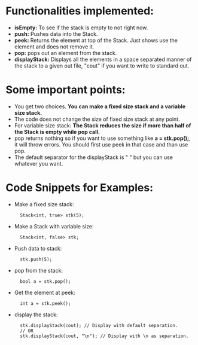 # Functionalities implemented:
* <b>isEmpty:</b> To see if the stack is empty to not right now.
* <b>push:</b> Pushes data into the Stack. 
* <b>peek:</b> Returns the element at top of the Stack. Just shows use the element and does not remove it.
* <b>pop:</b> pops out an element from the stack. 
* <b>displayStack:</b> Displays all the elements in a space separated manner of the stack to a given out file, "cout" if you want to write to standard out. 

# Some important points:
* You get two choices. <b>You can make a fixed size stack and a variable size stack. </b> 
* The code does not change the size of fixed size stack at any point.
* For variable size stack: <b>The Stack reduces the size if more than half of the Stack is empty while pop call.</b>
* pop returns nothing so if you want to use something like <b>a = stk.pop();</b>, it will throw errors. You should first use peek in that case and than use pop.
* The default separator for the displayStack is " " but you can use whatever you want. 

# Code Snippets for Examples:

* Make a fixed size stack:

        Stack<int, true> stk(5);
        
* Make a Stack with variable size:
        
        Stack<int, false> stk;
        
* Push data to stack:

        stk.push(5);
        
* pop from the stack:

        bool a = stk.pop();
          
* Get the element at peek:

        int a = stk.peek();
        
* display the stack:

        stk.displayStack(cout); // Display with default separation.
        // OR
        stk.displayStack(cout, "\n"); // Display with \n as separation.
